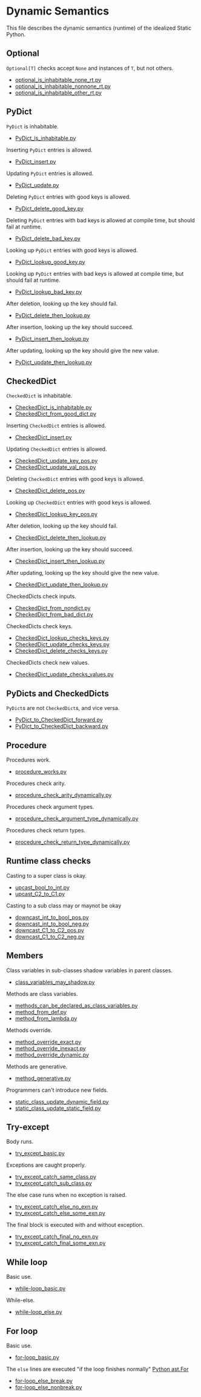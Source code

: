 # Dynamic Semantics

This file describes the dynamic semantics (runtime) of the idealized Static Python.

## Optional

`Optional[T]` checks accept `None` and instances of `T`, but not others.

- [optional_is_inhabitable_none_rt.py](conformance_suite/optional_is_inhabitable_none_rt.py)
- [optional_is_inhabitable_nonnone_rt.py](conformance_suite/optional_is_inhabitable_nonnone_rt.py)
- [optional_is_inhabitable_other_rt.py](conformance_suite/optional_is_inhabitable_other_rt.py)

## PyDict

`PyDict` is inhabitable.

- [PyDict_is_inhabitable.py](conformance_suite/PyDict_is_inhabitable.py)

Inserting `PyDict` entries is allowed.

- [PyDict_insert.py](conformance_suite/PyDict_insert.py)

Updating `PyDict` entries is allowed.

- [PyDict_update.py](conformance_suite/PyDict_update.py)

Deleting `PyDict` entries with good keys is allowed.

- [PyDict_delete_good_key.py](conformance_suite/PyDict_delete_good_key.py)

Deleting `PyDict` entries with bad keys is allowed at compile time, but should fail at runtime.

- [PyDict_delete_bad_key.py](conformance_suite/PyDict_delete_bad_key.py)

Looking up `PyDict` entries with good keys is allowed.

- [PyDict_lookup_good_key.py](conformance_suite/PyDict_lookup_good_key.py)

Looking up `PyDict` entries with bad keys is allowed at compile time, but should fail at runtime.

- [PyDict_lookup_bad_key.py](conformance_suite/PyDict_lookup_bad_key.py)

After deletion, looking up the key should fail.

- [PyDict_delete_then_lookup.py](conformance_suite/PyDict_delete_then_lookup.py)

After insertion, looking up the key should succeed.

- [PyDict_insert_then_lookup.py](conformance_suite/PyDict_insert_then_lookup.py)

After updating, looking up the key should give the new value.

- [PyDict_update_then_lookup.py](conformance_suite/PyDict_update_then_lookup.py)

## CheckedDict

`CheckedDict` is inhabitable.

- [CheckedDict_is_inhabitable.py](conformance_suite/CheckedDict_is_inhabitable.py)
- [CheckedDict_from_good_dict.py](conformance_suite/CheckedDict_from_good_dict.py)

Inserting `CheckedDict` entries is allowed.

- [CheckedDict_insert.py](conformance_suite/CheckedDict_insert.py)

Updating `CheckedDict` entries is allowed.

- [CheckedDict_update_key_pos.py](conformance_suite/CheckedDict_update_key_pos.py)
- [CheckedDict_update_val_pos.py](conformance_suite/CheckedDict_update_val_pos.py)

Deleting `CheckedDict` entries with good keys is allowed.

- [CheckedDict_delete_pos.py](conformance_suite/CheckedDict_delete_pos.py)

Looking up `CheckedDict` entries with good keys is allowed.

- [CheckedDict_lookup_key_pos.py](conformance_suite/CheckedDict_lookup_key_pos.py)

After deletion, looking up the key should fail.

- [CheckedDict_delete_then_lookup.py](conformance_suite/CheckedDict_delete_then_lookup.py)

After insertion, looking up the key should succeed.

- [CheckedDict_insert_then_lookup.py](conformance_suite/CheckedDict_insert_then_lookup.py)

After updating, looking up the key should give the new value.

- [CheckedDict_update_then_lookup.py](conformance_suite/CheckedDict_update_then_lookup.py)

CheckedDicts check inputs.

- [CheckedDict_from_nondict.py](conformance_suite/CheckedDict_from_nondict.py)
- [CheckedDict_from_bad_dict.py](conformance_suite/CheckedDict_from_bad_dict.py)

CheckedDicts check keys.

- [CheckedDict_lookup_checks_keys.py](conformance_suite/CheckedDict_lookup_checks_keys.py)
- [CheckedDict_update_checks_keys.py](conformance_suite/CheckedDict_update_checks_keys.py)
- [CheckedDict_delete_checks_keys.py](conformance_suite/CheckedDict_delete_checks_keys.py)

CheckedDicts check new values.

- [CheckedDict_update_checks_values.py](conformance_suite/CheckedDict_update_checks_values.py)

## PyDicts and CheckedDicts

`PyDict`s are not `CheckedDict`s, and vice versa.

- [PyDict_to_CheckedDict_forward.py](conformance_suite/PyDict_to_CheckedDict_forward.py)
- [PyDict_to_CheckedDict_backward.py](conformance_suite/PyDict_to_CheckedDict_backward.py)

## Procedure

Procedures work.

- [procedure_works.py](conformance_suite/procedure_works.py)

Procedures check arity.

- [procedure_check_arity_dynamically.py](conformance_suite/procedure_check_arity_dynamically.py)

Procedures check argument types.

- [procedure_check_argument_type_dynamically.py](conformance_suite/procedure_check_argument_type_dynamically.py)

Procedures check return types.

- [procedure_check_return_type_dynamically.py](conformance_suite/procedure_check_return_type_dynamically.py)

## Runtime class checks

Casting to a super class is okay.

- [upcast_bool_to_int.py](conformance_suite/upcast_bool_to_int.py)
- [upcast_C2_to_C1.py](conformance_suite/upcast_C1_to_C2.py)

Casting to a sub class may or maynot be okay

- [downcast_int_to_bool_pos.py](conformance_suite/downcast_int_to_bool_pos.py)
- [downcast_int_to_bool_neg.py](conformance_suite/downcast_int_to_bool_neg.py)
- [downcast_C1_to_C2_pos.py](conformance_suite/downcast_C1_to_C2_pos.py)
- [downcast_C1_to_C2_neg.py](conformance_suite/downcast_C1_to_C2_neg.py)

## Members

Class variables in sub-classes shadow variables in parent classes.

- [class_variables_may_shadow.py](conformance_suite/class_variables_may_shadow.py)

Methods are class variables.

- [methods_can_be_declared_as_class_variables.py](conformance_suite/methods_can_be_declared_as_class_variables.py)
- [method_from_def.py](conformance_suite/method_from_def.py)
- [method_from_lambda.py](conformance_suite/method_from_lambda.py)

Methods override.

- [method_override_exact.py](conformance_suite/method_override_exact.py)
- [method_override_inexact.py](conformance_suite/method_override_inexact.py)
- [method_override_dynamic.py](conformance_suite/method_override_dynamic.py)

Methods are generative.

- [method_generative.py](conformance_suite/method_generative.py)

Programmers can't introduce new fields.

- [static_class_update_dynamic_field.py](conformance_suite/static_class_update_dynamic_field.py)
- [static_class_update_static_field.py](conformance_suite/static_class_update_static_field.py)

## Try-except

Body runs.

- [try_except_basic.py](conformance_suite/try_except_basic.py)

Exceptions are caught properly.

- [try_except_catch_same_class.py](conformance_suite/try_except_catch_same_class.py)
- [try_except_catch_sub_class.py](conformance_suite/try_except_catch_sub_class.py)

The else case runs when no exception is raised.

- [try_except_catch_else_no_exn.py](conformance_suite/try_except_catch_else_no_exn.py)
- [try_except_catch_else_some_exn.py](conformance_suite/try_except_catch_else_some_exn.py)

The final block is executed with and without exception.

- [try_except_catch_final_no_exn.py](conformance_suite/try_except_catch_final_no_exn.py)
- [try_except_catch_final_some_exn.py](conformance_suite/try_except_catch_final_some_exn.py)

## While loop

Basic use.

- [while-loop_basic.py](conformance_suite/while-loop_basic.py)

While-else.

- [while-loop_else.py](conformance_suite/while-loop_else.py)

## For loop

Basic use.

- [for-loop_basic.py](conformance_suite/for-loop_basic.py)

The `else` lines are executed "if the loop finishes normally" [Python ast.For](https://docs.python.org/3/library/ast.html#ast.For)

- [for-loop_else_break.py](conformance_suite/for-loop_else_break.py)
- [for-loop_else_nonbreak.py](conformance_suite/for-loop_else_nonbreak.py)
